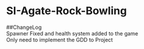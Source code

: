 # SI-Agate-Rock-Bowling
##ChangeLog
<br />
Spawner Fixed and health system added to the game
<br />
Only need to implement the GDD to Project
